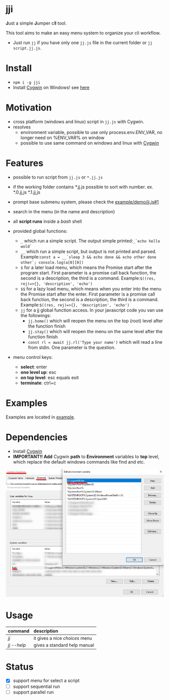 # jji

**J**ust a simple **J**umper cl**I** tool.

This tool aims to make an easy menu system to organize your cli workflow.
* Just run `jj` if you have only one `jj.js` file in the current folder or `jj script.jj.js`.

# Install 
* ```npm i -g jji```
* Install [Cygwin](https://www.cygwin.com/) on Windows! see [here](#Dependencies)

# Motivation
* cross platform (windows and linux) script in `jj.js` with Cygwin.
* resolves
    * environment variable, possible to use only process.env.ENV_VAR, no longer need on %ENV_VAR% on window
    * possible to use same command on windows and linux with [Cygwin](https://www.cygwin.com/)

# Features

* possible to run script from `jj.js` or `*.jj.js`
* if the working folder contains *.jj.js possible to sort with number. ex. *.0.jj,js *.1.jj,js
* prompt base submenu system, please check the [example/demo/jj.js#1](example/demo/jj.js#1)
* search in the menu (in the name and description)
* all **script runs** inside a *bash* shell
* provided global functions:
  * `_` which run a simple script. The output simple printed:`` _`echo hello wold` ``
  * `__` which run a simple script, but output is not printed and parsed. Example:`` const a = __`sleep 3 && echo done && echo other done other`; console.log(a[0][0]) ``
  * `$` for a later load menu, which means the Promise start after the program start. First parameter is a promise call back function, the second is  a description, the third is a command. Example:`$((res, rej)=>{}, 'description', 'echo')`
  * `$$` for a lazy load menu, which means when you enter into the menu the Promise start after the enter. First parameter is a promise call back function, the second is  a description, the third is a command. Example:`$((res, rej)=>{}, 'description', 'echo')`
  * `jj` for a jj global function access. In your javascript code you van use the followings:
    * `jj.home()` which will reopen the menu on the top (root) level after the function finish
    * `jj.stay()` which will reopen the menu on the same level after the function finish
    * `const rl = await jj.rl('Type your name')` which will read a line from stdin. One parameter is the question.

* menu control keys:
  * **select**: enter
  * **one level up**: esc
  * **on top level**: esc equals exit
  * **terminate**: ctrl+c

# Examples

Examples are located in [example](example/demo/jj.js).

# Dependencies

* Install [Cygwin](https://www.cygwin.com/)
* **IMPORTANT!! Add** Cygwin **path** to **Environment** variables to **top** level, which replace the default windows commands like find and etc.

![Alt text](/docs/windows_settings.png?raw=true)

# Usage

| command        | description|
| ------------- |:-------------|
| *jj* | it gives a nice *choices* menu |
| *jj --help* | gives a standard help manual|


# Status

* [x] support menu for select a script
* [ ] support sequential run
* [ ] support parallel run
